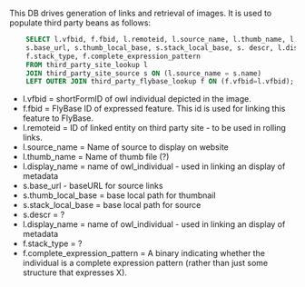 This DB drives generation of links and retrieval of images.  It is
used to populate third party beans as follows:

```sql
    SELECT l.vfbid, f.fbid, l.remoteid, l.source_name, l.thumb_name, l.local_stack_url, 
    s.base_url, s.thumb_local_base, s.stack_local_base, s. descr, l.display_name,
    f.stack_type, f.complete_expression_pattern
    FROM third_party_site_lookup l
    JOIN third_party_site_source s ON (l.source_name = s.name)
    LEFT OUTER JOIN third_party_flybase_lookup f ON (f.vfbid=l.vfbid);
```

* l.vfbid = shortFormID of owl individual depicted in the image.
* f.fbid = FlyBase ID of expressed feature.  This id is used for linking
this feature to FlyBase.
* l.remoteid = ID of linked entity on third party site - to be used in rolling links.
* l.source_name = Name of source to display on website
* l.thumb_name = Name of thumb file (?)
* l.display_name = name of owl_individual - used in linking an display of metadata
* s.base_url - baseURL for source links
* s.thumb\_local_base = base local path for thumbnail
* s.stack\_local_base = base local path for source
* s.descr = ?
* l.display\_name = name of owl_individual - used in linking an display of metadata
* f.stack_type = ?
* f.complete\_expression_pattern = A binary indicating whether the
  individual is a complete expression pattern (rather than just some
  structure that expresses X). 

